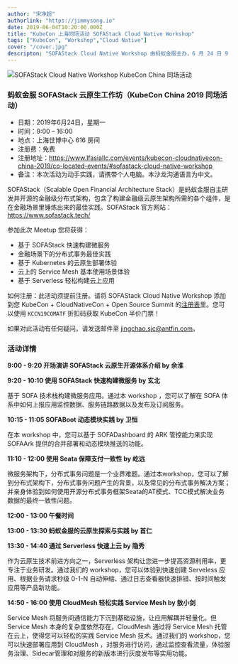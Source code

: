 ```yaml
---
author: "宋净超"
authorlink: "https://jimmysong.io"
date: 2019-06-04T10:20:00.000Z
title: "KubeCon 上海同场活动 SOFAStack Cloud Native Workshop"	
tags: ["KubeCon", "Workshop","Cloud Native"]
cover: "/cover.jpg"
descripton: "SOFAStack Cloud Native Workshop 由蚂蚁金服主办，6 月 24 日 9 点至16 点，上海世博中心 616 房间。"
---
```


![SOFAStack Cloud Native Workshop KubeCon China 同场活动](sofastack-cloud-native-workshop.jpg)

### 蚂蚁金服 SOFAStack 云原生工作坊（KubeCon China 2019 同场活动）

- 日期：2019年6月24日，星期一
- 时间：9:00 – 16:00
- 地点：上海世博中心 616 房间
- 注册费：免费
- 注册地址：https://www.lfasiallc.com/events/kubecon-cloudnativecon-china-2019/co-located-events/#sofastack-cloud-native-workshop
- 备注：本次活动为动手实践，请携带个人电脑。本沙龙沟通语言为中文。

SOFAStack（Scalable Open Financial Architecture Stack）是蚂蚁金服自主研发并开源的金融级分布式架构，包含了构建金融级云原生架构所需的各个组件，是在金融场景里锤炼出来的最佳实践。SOFAStack 官方网站：https://www.sofastack.tech/

参加此次 Meetup 您将获得：

- 基于 SOFAStack 快速构建微服务
- 金融场景下的分布式事务最佳实践
- 基于 Kubernetes 的云原生部署体验
- 云上的 Service Mesh 基本使用场景体验
- 基于 Serverless 轻松构建云上应用

如何注册：此活动须提前注册。请将 SOFAStack Cloud Native Workshop 添加到您 KubeCon + CloudNativeCon + Open Source Summit 的[注册表](https://www.lfasiallc.com/events/kubecon-cloudnativecon-china-2019/register/)里。您可以使用 `KCCN19COMATF` 折扣码获取 KubeCon 半价门票！

如果对此活动有任何疑问，请发送邮件至 [jingchao.sjc@antfin.com](mailto:jingchao.sjc@antfin.com)。

### 活动详情

**9:00 - 9:20 开场演讲 SOFAStack 云原生开源体系介绍 by 余淮**

**9:20 - 10:10 使用 SOFAStack 快速构建微服务 by 玄北**

基于 SOFA 技术栈构建微服务应用。通过本 workshop ，您可以了解在 SOFA 体系中如何上报应用监控数据、服务链路数据以及发布及订阅服务。

**10:15 - 11:05 SOFABoot 动态模块实践 by 卫恒**

在本 workshop 中，您可以基于 SOFADashboard 的 ARK 管控能力来实现 SOFAArk 提供的合并部署和动态模块推送的功能。

**11:10 - 12:00 使用 Seata 保障支付一致性 by 屹远**

微服务架构下，分布式事务问题是一个业界难题。通过本workshop，您可以了解到分布式架构下，分布式事务问题产生的背景，以及常见的分布式事务解决方案；并亲身体验到如何使用开源分布式事务框架Seata的AT模式、TCC模式解决业务数据的最终一致性问题。

**12:00 - 13:00 午餐时间**

**13:00 - 13:30 蚂蚁金服的云原生探索与实践 by 首仁**

**13:30 - 14:40 通过 Serverless 快速上云 by 隐秀**

作为云原生技术前进方向之一，Serverless 架构让您进一步提高资源利用率，更专注于业务研发。通过我们的 workshop，您可以体验到快速创建 Serveless 应用、根据业务请求秒级 0-1-N 自动伸缩、通过日志查看器快速排错、按时间触发应用等产品新功能。

**14:50 - 16:00 使用 CloudMesh 轻松实践 Service Mesh by 敖小剑**

Service Mesh 将服务间通信能力下沉到基础设施，让应用解耦并轻量化。但 Service Mesh 本身的复杂度依然存在，CloudMesh 通过将 Service Mesh 托管在云上，使得您可以轻松的实践 Service Mesh 技术。通过我们的 workshop，您可以快速部署应用到 CloudMesh ，对服务进行访问，通过监控查看流量，体验服务治理、Sidecar管理和对服务的新版本进行灰度发布等实用功能。
